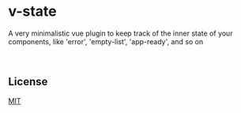 # v-state

A very minimalistic vue plugin to keep track of the inner state of your components, like 'error', 'empty-list', 'app-ready', and so on

<br>

## License
[MIT](LICENSE)